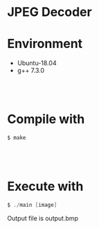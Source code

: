 JPEG Decoder
======================================

# Environment

  - Ubuntu-18.04
  - g++ 7.3.0

</br>
</br>

# Compile with
```C
$ make
```

</br>
</br>

# Execute with
```C
$ ./main [image]
```
Output file is output.bmp
